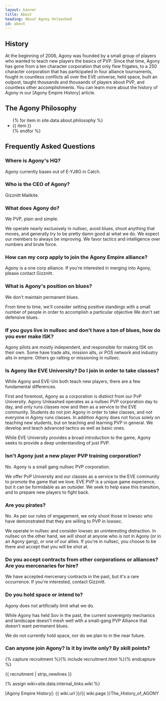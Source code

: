 ```yaml
---
layout: banner
title: About
heading: About Agony Unleashed
id: about
---
```


## History

At the beginning of 2006, Agony was founded by a small group of players
who wanted to teach new players the basics of PVP.
Since that time, Agony has gone from a ten character corporation that only flew frigates,
to a 250 character corporation that has participated in four alliance tournaments,
fought in countless conflicts all over the EVE universe,
held space, built an outpost, taught thousands and thousands of players about PVP,
and countless other accomplishments.
You can learn more about the history of Agony in our [Agony Empire History] article.

## The Agony Philosophy

<ul>
{% for item in site.data.about.philosophy %}
  <li>{{ item }}</li>
{% endfor %}
</ul>

## Frequently Asked Questions

### Where is Agony's HQ?

Agony currently bases out of E-YJ8G in Catch.

### Who is the CEO of Agony?

Gizznitt Malikite.

### What does Agony do?

We PVP, plain and simple.

We operate nearly exclusively in nullsec, avoid blues, shoot anything that moves,
and generally try to be pretty damn good at what we do.
We expect our members to always be improving.
We favor tactics and intelligence over numbers and brute force.

### How can my corp apply to join the Agony Empire alliance?

Agony is a one corp alliance.
If you're interested in merging into Agony, please contact Gizznitt.

### What is Agony's position on blues?

We don't maintain permanent blues.

From time to time, we'll consider setting positive standings with a small number of people
in order to accomplish a particular objective
We don't set defensive blues.

### If you guys live in nullsec and don't have a ton of blues, how do you ever make ISK?

Agony pilots are mostly independent, and responsible for making ISK on their own.
Some have trade alts, mission alts, or POS network and industry alts in empire.
Others go ratting or missioning in nullsec.

### Is Agony like EVE University? Do I join in order to take classes?

While Agony and EVE-Uni both teach new players,
there are a few fundamental differences.

First and foremost, Agony as a corporation is distinct from our PvP University.
Agony Unleashed operates as a nullsec PVP corporation day to day,
and only runs classes now and then as a service to the EVE community.
Students do not join Agony in order to take classes,
and not everyone in Agony runs classes.
In addition Agony does not focus solely on teaching new students,
but on teaching and learning PVP in general.
We develop and teach advanced tactics as well as basic ones.

While EVE University provides a broad introduction to the game,
Agony seeks to provide a deep understanding of just PVP.

### Isn't Agony just a new player PVP training corporation?

No.
Agony is a small gang nullsec PVP corporation.

We offer PvP University and our classes as a service to the EVE community
to promote the game that we love.
EVE PVP is a unique game experience, but it can be formidable as an outsider.
We seek to help ease this transition, and to prepare new players to fight back.

### Are you pirates?

No.
As per our rules of engagement, we only shoot those in lowsec
who have demonstrated that they are willing to PVP in lowsec.

We operate in nullsec and consider lowsec an uninteresting distraction.
In nullsec on the other hand, we will shoot at anyone
who is not in Agony (or in an Agony gang), or one of our allies.
If you're in nullsec, you choose to be there and accept that you will be shot at.

### Do you accept contracts from other corporations or alliances? Are you mercenaries for hire?

We have accepted mercenary contracts in the past,
but it's a rare occurrence.
If you're interested, contact Gizznitt.

### Do you hold space or intend to?

Agony does not artificially limit what we do.

While Agony has held Sov in the past,
the current sovereignty mechanics and landscape doesn't mesh well
with a small-gang PVP Alliance that doesn't want permanent blues.

We do not currently hold space, nor do we plan to in the near future.

### Can anyone join Agony? Is it by invite only? By skill points?

{% capture recruitment %}{% include recruitment.html %}{% endcapture %}
<div>{{ recruitment | strip_newlines }}<div>

{% assign wiki=site.data.internal_links.wiki %}

[Agony Empire History]: {{ wiki.url }}/{{ wiki.page }}The_History_of_AGONY
